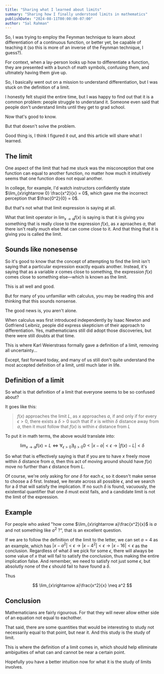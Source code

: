```yaml
---
title: "Sharing what I learned about limits"
summary: "Sharing how I finally understood limits in mathematics"
publishDate: "2024-08-11T00:00:00-07:00"
author: "Sal Rahman"
---
```


So, I was trying to employ the Feynman technique to learn about differentiation of a continuous function, or better yet, be capable of teaching it (so this is more of an inverse of the Feynman technique, I guess?).

For context, when a lay-person looks up how to differentiate a function, they are presented with a bunch of math symbols, confusing them, and ultmately having them give up.

So, I basically went out on a mission to understand differentiation, but I was stuck on the definition of a limit.

I honestly felt stupid the entire time, but I was happy to find out that it is a common problem: people struggle to understand it. Someone even said that people don't understand limits until they get to grad school.

Now that's good to know.

But that doesn't solve the problem.

Good thing is, I think I figured it out, and this article will share what I learned.

## The limit

One aspect of the limit that had me stuck was the misconception that one function can equal to another function, no matter how much it intuitively seems that one function does not equal another.

In college, for example, I'd watch instructors confidently state $\lim_{x\rightarrow 0} \frac{x^2}{x} = 0$, which gave me the incorrect perception that $\frac{0^2}{0} = 0$.

But that's not what that limit expression is saying at all.

What that limit operator in $\lim_{x\rightarrow a} f(x)$ is saying is that it is giving you something that is really close to the expression $f(x)$, as $x$ aproaches $a$, that there isn't really much else that can come close to it. And that thing that it is giving you is called the limit.

## Sounds like nonesense

So it's good to know that the concept of attempting to find the limit isn't saying that a particular expression exactly equals another. Instead, it's saying that as a variable $x$ comes close to something, the expression $f(x)$ comes close to something else—which is known as the limit.

This is all well and good.

But for many of you unfamiliar with calculus, you may be reading this and thinking that this sounds nonsense.

The good news is, you aren't alone.

When calculus was first introduced independently by Isaac Newton and Gotfriend Leibniz, people did express skepticism of their approach to differentiation. Yes, mathematicians still did adopt those discoveries, but there were still doubts at that time.

This is where Karl Weierstrass formally gave a definition of a limit, removing all uncertainty…

Except, fast forward today, and many of us still don't quite understand the most accepted definition of a limit, until much later in life.

## Definition of a limit

So what is that definition of a limit that everyone seems to be so confused about?

It goes like this:

> $f(x)$ approaches the limit $L$, as $x$ approaches $a$, if and only if for every $\epsilon > 0$, there exists a $\delta >  0$ such that if $x$ is within $\delta$ distance away from $a$, then it must follow that $f(x)$ is within $\epsilon$ distance from $L$

To put it in math terms, the above would translate into:

$$
\lim_{x \rightarrow a} f(x) = L \Longleftrightarrow \forall_{\epsilon > 0}\exists_{\delta > 0} 0 < |x - a| < \epsilon \rightarrow |f(x) - L| < \delta
$$

So what that is effectively saying is that if you are to have $x$ freely move within $\delta$ distance from $a$, then this act of moving around should have $f(x)$ move no further than $\epsilon$ distance from $L$.

Of course, we're only asking for _one_ $\delta$ for each $\epsilon$, so it doesn't make sense to choose a $\delta$ first. Instead, we iterate across all possible $\epsilon$, and we search for a $\delta$ that will satisfy the implication. If no such $\delta$ is found, vacuously, the existential quantifier that one $\delta$ must exist fails, and a candidate limit is not the limit of the expression.

## Example

For people who asked "how come $\lim_{x\rightarrow a}\frac{x^2}{x}$ is $a$ and not something like $a^2$ ?", that is an excellent question.

If we are to follow the definition of the limit to the letter, we can set $a = 4$ as an example, which has $|x - a^2| < \epsilon \rightarrow |x - 4^2| < \epsilon  \rightarrow |x - 16| < \epsilon$ as the conclusion. Regardless of what $\delta$ we pick for some $\epsilon$, there will always be some value of $x$ that will fail to satisfy the conclusion, thus making the entire implication false. And remember, we need to satisfy not just some $\epsilon$, but absolutly none of the $\epsilon$ should fail to have found a $\delta$.

Thus

$$
\lim_{x\rightarrow a}\frac{x^2}{x} \neq a^2
$$

## Conclusion

Mathematicians are fairly rigourous. For that they will never allow either side of an equation not equal to eachother.

That said, there are some quantities that would be interesting to study not necessarily equal to that point, but near it. And this study is the study of limit.

This is where the definition of a limit comes in, which should help elliminate ambiguities of what can and cannot be near a certain point.

Hopefully you have a better intuition now for what it is the study of limits involves.
